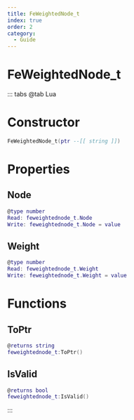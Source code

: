 ```yaml
---
title: FeWeightedNode_t
index: true
order: 2
category:
  - Guide
---
```


# FeWeightedNode_t

::: tabs
@tab Lua
# Constructor
```lua
FeWeightedNode_t(ptr --[[ string ]])
```
# Properties
## Node 
```lua
@type number
Read: feweightednode_t.Node
Write: feweightednode_t.Node = value
```
## Weight 
```lua
@type number
Read: feweightednode_t.Weight
Write: feweightednode_t.Weight = value
```
# Functions
## ToPtr
```lua
@returns string
feweightednode_t:ToPtr()
```
## IsValid
```lua
@returns bool
feweightednode_t:IsValid()
```

:::